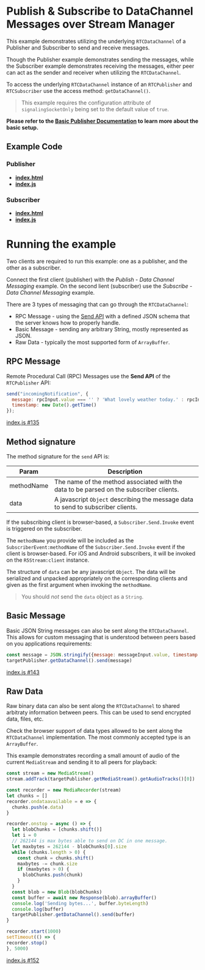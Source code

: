 # Publish & Subscribe to DataChannel Messages over Stream Manager

This example demonstrates utilizing the underlying `RTCDataChannel` of a Publisher and Subscriber to send and receive messages.

Though the Publisher example demonstrates sending the messages, while the Subscriber example demonstrates receiving the messages, either peer can act as the sender and receiver when utilizing the `RTCDataChannel`.

To access the underlying `RTCDataChannel` instance of an `RTCPublisher` and `RTCSubscriber` use the access method: `getDataChannel()`.

> This example requires the configuration attribute of `signalingSocketOnly` being set to the default value of `true`.

**Please refer to the [Basic Publisher Documentation](../publishStreamManagerProxy/README.md) to learn more about the basic setup.**

## Example Code

### Publisher

- **[index.html](index.html)**
- **[index.js](index.js)**

### Subscriber

- **[index.html](../subscribeStreamManagerProxyDataChannel/index.html)**
- **[index.js](../subscribeStreamManagerProxyDataChannel/index.js)**

# Running the example

Two clients are required to run this example: one as a publisher, and the other as a subscriber.

Connect the first client (publisher) with the *Publish - Data Channel Messaging* example. On the second lient (subscriber) use the *Subscribe - Data Channel Messaging* example.

There are 3 types of messaging that can go through the `RTCDataChannel`:

* RPC Message - using the [Send API](../../test/publishRemoteCall) with a defined JSON schema that the server knows how to properly handle.
* Basic Message - sending any arbitrary String, mostly represented as JSON.
* Raw Data - typically the most supported form of `ArrayBuffer`.

## RPC Message

Remote Procedural Call (RPC) Messages use the **Send API** of the `RTCPublisher` API:

```js
send("incomingNotification", {
  message: rpcInput.value === '' ? 'What lovely weather today.' : rpcInput.value,
  timestamp: new Date().getTime()
});
```

[index.js #135](index.js#L135)

## Method signature

The method signature for the `send` API is:

| Param | Description |
| --- | --- |
| methodName | The name of the method associated with the data to be parsed on the subscriber clients. |
| data | A javascript `Object` describing the message data to send to subscriber clients. |

If the subscribing client is browser-based, a `Subscriber.Send.Invoke` event is triggered on the subscriber.

The `methodName` you provide will be included as the `SubscriberEvent:methodName` of the `Subscriber.Send.Invoke` event if the client is browser-based. For iOS and Android subscribers, it will be invoked on the `R5Stream:client` instance.

The structure of `data` can be any javascript `Object`. The data will be serialized and unpacked appropriately on the corresponding clients and given as the first argument when invoking the `methodName`.

> You should *not* send the `data` object as a `String`.

## Basic Message

Basic JSON String messages can also be sent along the `RTCDataChannel`. This allows for custom messaging that is understood between peers based on you applications requirements:

```js
const message = JSON.stringify({message: messageInput.value, timestamp: new Date()})
targetPublisher.getDataChannel().send(message)
```

[index.js #143](index.js#L143)

## Raw Data

Raw binary data can also be sent along the `RTCDataChannel` to shared arbitraty information between peers. This can be used to send encrypted data, files, etc.

Check the browser support of data types allowed to be sent along the `RTCDataChannel` implementation. The most commonly accepted type is an `ArrayBuffer`.

This example demonstrates recording a small amount of audio of the current `MediaStream` and sending it to all peers for playback:

```js
const stream = new MediaStream()
stream.addTrack(targetPublisher.getMediaStream().getAudioTracks()[0])

const recorder = new MediaRecorder(stream)
let chunks = []
recorder.ondataavailable = e => {
  chunks.push(e.data)
}

recorder.onstop = async () => {
  let blobChunks = [chunks.shift()]
  let i = 0
  // 262144 is max bytes able to send on DC in one message.
  let maxbytes = 262144 - blobChunks[0].size
  while (chunks.length > 0) {
    const chunk = chunks.shift()
    maxbytes -= chunk.size
    if (maxbytes > 0) {
      blobChunks.push(chunk)
    }
  }
  const blob = new Blob(blobChunks)
  const buffer = await new Response(blob).arrayBuffer()
  console.log('Sending bytes...', buffer.byteLength)
  console.log(buffer)
  targetPublisher.getDataChannel().send(buffer)
}

recorder.start(1000)
setTimeout(() => {
recorder.stop()
}, 5000)
```

[index.js #152](index.js#L152)
